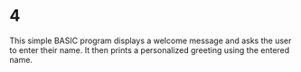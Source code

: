 # 4
This simple BASIC program displays a welcome message and asks the user to enter their name. It then prints a personalized greeting using the entered name.
